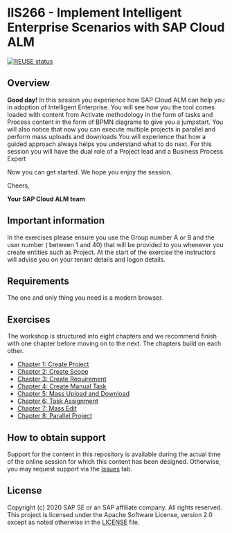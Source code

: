 # IIS266 - Implement Intelligent Enterprise Scenarios with SAP Cloud ALM

[![REUSE status](https://api.reuse.software/badge/github.com/SAP-samples/teched2020-IIS266)](https://api.reuse.software/info/github.com/SAP-samples/teched2020-IIS266)

## Overview

**Good day!**
In this session you experience how SAP Cloud ALM can help you in adoption of Intelligent Enterprise. You will see how you the tool comes loaded with content from Activate methodology in the form of tasks and Process content in the form of BPMN diagrams to give you a jumpstart. 
You will also notice that now you can execute multiple projects in parallel and perform mass uploads and downloads
You will experience that how a guided approach always helps you understand what to do next.
For this session you will have the dual role of a Project lead and a Business Process Expert

Now you can get started. We hope you enjoy the session.

​Cheers, 

**Your SAP Cloud ALM team**

## Important information
In the exercises please ensure you use the Group number A or B and the user number ( between 1 and 40) that will be provided to you whenever you create entities such as Project. At the start of the exercise the instructors will advise you on your tenant details and logon details.


## Requirements

The one and only thing you need is a modern browser.

## Exercises

The workshop is structured into eight chapters and we recommend finish with one chapter before moving on to the next. The chapters build on each other.

- [Chapter 1: Create Project](exercises/Chapter1/Markdown.md)
- [Chapter 2: Create Scope](exercises/Chapter2/Markdown.md)
- [Chapter 3: Create Requirement](exercises/Chapter3/Markdown.md)
- [Chapter 4: Create Manual Task](exercises/Chapter4/Markdown.md)
- [Chapter 5: Mass Upload and Download](exercises/Chapter5/Markdown.md)
- [Chapter 6: Task Assignment](exercises/Chapter6/Markdown.md)
- [Chapter 7: Mass Edit](exercises/Chapter7/Markdown.md)
- [Chapter 8: Parallel Project](exercises/Chapter8/Markdown.md)
 

## How to obtain support

Support for the content in this repository is available during the actual time of the online session for which this content has been designed. Otherwise, you may request support via the [Issues](../../issues) tab.

## License
Copyright (c) 2020 SAP SE or an SAP affiliate company. All rights reserved. This project is licensed under the Apache Software License, version 2.0 except as noted otherwise in the [LICENSE](LICENSES/Apache-2.0.txt) file.
